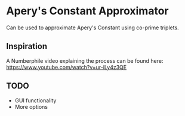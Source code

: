 # Apery's Constant Approximator
Can be used to approximate Apery's Constant using co-prime triplets.

## Inspiration
A Numberphile video explaining the process can be found here: https://www.youtube.com/watch?v=ur-iLy4z3QE 

## TODO
- GUI functionality
- More options 
